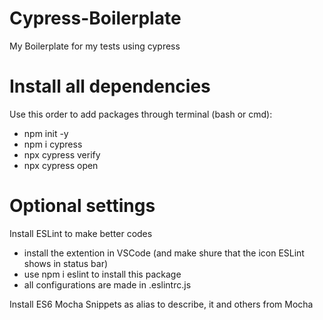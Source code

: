 # Cypress-Boilerplate
My Boilerplate for my tests using cypress

# Install all dependencies
Use this order to add packages through terminal (bash or cmd):

- npm init -y
- npm i cypress
- npx cypress verify
- npx cypress open

# Optional settings
Install ESLint to make better codes

- install the extention in VSCode (and make shure that the icon ESLint shows in status bar)
- use npm i eslint to install this package
- all configurations are made in .eslintrc.js

Install ES6 Mocha Snippets as alias to describe, it and others from Mocha
